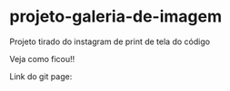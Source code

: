 # projeto-galeria-de-imagem

Projeto tirado do instagram de print de tela do código

Veja como ficou!!

Link do git page: 
